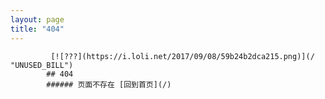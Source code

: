 ```yaml
---
layout: page
title: "404"
---
```







             [![???](https://i.loli.net/2017/09/08/59b24b2dca215.png)](/ "UNUSED_BILL")
            ## 404
            ###### 页面不存在 [回到首页](/)
